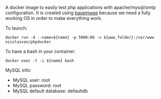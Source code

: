 
A docker image to easily test php applications with apache/mysql/smtp configuration. It is created using
[baseimage](https://github.com/phusion/baseimage-docker) because we need a fully working OS in order to make everything
work.

To launch:

    docker run -d --name=${name} -p 5000:80 -v ${www_folder}:/var/www nicolasvan/phpdocker

To have a bash in your container:

    docker exec -t -i ${name} bash

MySQL info:

* MySQL user: root
* MySQL password: root
* MySQL default database: defaultdb
